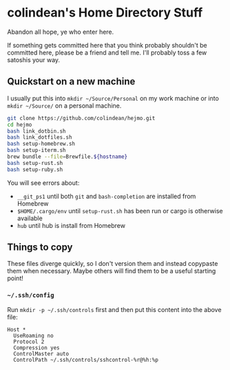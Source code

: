 # colindean's Home Directory Stuff

Abandon all hope, ye who enter here.

If something gets committed here that you think probably shouldn't be committed
here, please be a friend and tell me. I'll probably toss a few satoshis your
way.

## Quickstart on a new machine

I usually put this into `mkdir ~/Source/Personal` on my work machine or into `mkdir ~/Source/` on a personal machine.

```bash
git clone https://github.com/colindean/hejmo.git
cd hejmo
bash link_dotbin.sh
bash link_dotfiles.sh
bash setup-homebrew.sh
bash setup-iterm.sh
brew bundle --file=Brewfile.${hostname}
bash setup-rust.sh
bash setup-ruby.sh
```

You will see errors about:

* `__git_ps1` until both `git` and `bash-completion` are installed from Homebrew
* `$HOME/.cargo/env` until `setup-rust.sh` has been run or cargo is otherwise available
* `hub` until hub is install from Homebrew

## Things to copy

These files diverge quickly, so I don't version them and instead copypaste them when necessary. Maybe others will find them to be a useful starting point!

### `~/.ssh/config`

Run `mkdir -p ~/.ssh/controls` first and then put this content into the above file:

```
Host *
  UseRoaming no
  Protocol 2
  Compression yes
  ControlMaster auto
  ControlPath ~/.ssh/controls/sshcontrol-%r@%h:%p
```

